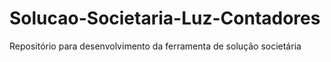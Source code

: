 # Solucao-Societaria-Luz-Contadores
Repositório para desenvolvimento da ferramenta de solução societária
